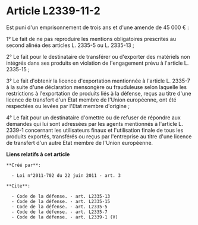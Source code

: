 # Article L2339-11-2

Est puni d'un emprisonnement de trois ans et d'une amende de 45 000 € : 

1° Le fait de ne pas reproduire les mentions obligatoires prescrites au second alinéa des articles L. 2335-5 ou L. 2335-13 ; 

2° Le fait pour le destinataire de transférer ou d'exporter des matériels non intégrés dans ses produits en violation de
l'engagement prévu à l'article L. 2335-15 ; 

3° Le fait d'obtenir la licence d'exportation mentionnée à l'article L. 2335-7 à la suite d'une déclaration mensongère ou
frauduleuse selon laquelle les restrictions à l'exportation de produits liés à la défense, reçus au titre d'une licence de
transfert d'un Etat membre de l'Union européenne, ont été respectées ou levées par l'Etat membre d'origine ; 

4° Le fait pour un destinataire d'omettre ou de refuser de répondre aux demandes qui lui sont adressées par les agents
mentionnés à l'article L. 2339-1 concernant les utilisateurs finaux et l'utilisation finale de tous les produits exportés,
transférés ou reçus par l'entreprise au titre d'une licence de transfert d'un autre Etat membre de l'Union européenne.

**Liens relatifs à cet article**

	**Créé par**:

	  - Loi n°2011-702 du 22 juin 2011 - art. 3

	**Cite**:

	  - Code de la défense. - art. L2335-13
	  - Code de la défense. - art. L2335-15
	  - Code de la défense. - art. L2335-5
	  - Code de la défense. - art. L2335-7
	  - Code de la défense. - art. L2339-1 (V)
